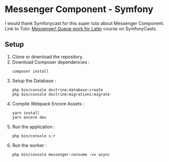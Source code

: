 # Messenger Component - Symfony
I would thank Symfonycast for this super tuto about Messenger Component.
Link to Tuto:
[Messenger! Queue work for Later](https://symfonycasts.com/screencast/messenger) course on SymfonyCasts.

## Setup

1. Clone or download the repository.
2. Download Composer dependencies :
    ```
    composer install
    ```
3. Setup the Database :
    ```
    php bin/console doctrine:database:create
    php bin/console doctrine:migrations:migrate
    ```
4. Compile Webpack Encore Assets :
    ```
    yarn install
    yarn encore dev
    ```
5. Run the application :
    ```
    php bin/console s:r
    ```
6. Run the worker :
    ```
    php bin/console messenger:consume -vv async
    ```